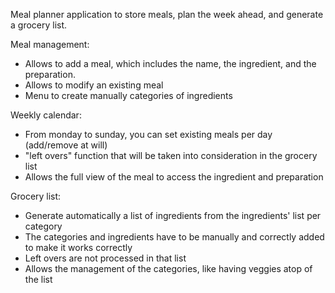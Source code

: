 Meal planner application to store meals, plan the week ahead, and generate a grocery list.

Meal management:
  - Allows to add a meal, which includes the name, the ingredient, and the preparation.
  - Allows to modify an existing meal
  - Menu to create manually categories of ingredients

Weekly calendar:
  - From monday to sunday, you can set existing meals per day (add/remove at will)
  - "left overs" function that will be taken into consideration in the grocery list
  - Allows the full view of the meal to access the ingredient and preparation

Grocery list:
  - Generate automatically a list of ingredients from the ingredients' list per category
  - The categories and ingredients have to be manually and correctly added to make it works correctly
  - Left overs are not processed in that list
  - Allows the management of the categories, like having veggies atop of the list
